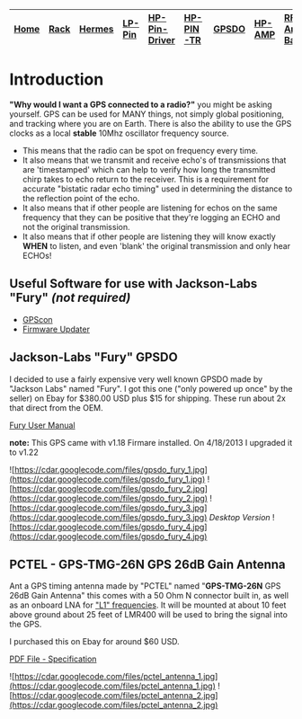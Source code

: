 |[Home](https://code.google.com/p/cdar/wiki/Home)|[Rack](https://code.google.com/p/cdar/wiki/RackMountSystem)|[Hermes](https://code.google.com/p/cdar/wiki/HermesSetup)|[LP-Pin](https://code.google.com/p/cdar/wiki/LowPowerPinSwitchTTL)|[HP-Pin-Driver](https://code.google.com/p/cdar/wiki/PIN_SWITCH_DRIVER)|[HP-PIN-TR](https://code.google.com/p/cdar/wiki/50Mhz_1kw_Lumped_Element_PIN_SWITCH)|[GPSDO](https://code.google.com/p/cdar/wiki/GPSDO)|[HP-AMP](https://code.google.com/p/cdar/wiki/FastHighPower50MhzAmp)|[RF-Amp-Bay](https://code.google.com/p/cdar/wiki/RFAmpBay)|[Power-Bay](https://code.google.com/p/cdar/wiki/PowerBay)|[SDR-Bay](https://code.google.com/p/cdar/wiki/SDRBay)|[External](https://code.google.com/p/cdar/wiki/EnternalLinks)|
|:-----------------------------------------------|:----------------------------------------------------------|:--------------------------------------------------------|:-----------------------------------------------------------------|:---------------------------------------------------------------------|:-----------------------------------------------------------------------------------|:-------------------------------------------------|:------------------------------------------------------------------|:---------------------------------------------------------|:--------------------------------------------------------|:----------------------------------------------------|:------------------------------------------------------------|

# Introduction #

**"Why would I want a GPS connected to a radio?"** you might be asking yourself.  GPS can be used for MANY things, not simply global positioning, and tracking where you are on Earth.  There is also the ability to use the GPS clocks as a local **stable** 10Mhz oscillator frequency source.

  * This means that the radio can be spot on frequency every time.
  * It also means that we transmit and receive echo's of transmissions that are 'timestamped' which can help to verify how long the transmitted chirp takes to echo return to the receiver.  This is a requirement for accurate "bistatic radar echo timing" used in determining the distance to the reflection point of the echo.
  * It also means that if other people are listening for echos on the same frequency that they can be positive that they're logging an ECHO and not the original transmission.
  * It also means that if other people are listening they will know exactly **WHEN** to listen, and even 'blank' the original transmission and only hear ECHOs!

## Useful Software for use with Jackson-Labs "Fury" _(not required)_ ##

  * [GPScon](http://www.realhamradio.com/gpscon-info.htm)
  * [Firmware Updater](http://www.jackson-labs.com/assets/uploads/main/flash_isp_utility_lpc2000(1).zip)

## Jackson-Labs "Fury" GPSDO ##

I decided to use a fairly expensive very well known GPSDO made by "Jackson Labs" named "Fury".  I got this one ("only powered up once" by the seller) on Ebay for $380.00 USD plus $15 for shipping.  These run about 2x that direct from the OEM.

[Fury User Manual](https://cdar.googlecode.com/files/Fury_user_manual.pdf)

**note:** This GPS came with v1.18 Firmare installed.  On 4/18/2013 I upgraded it to v1.22

![https://cdar.googlecode.com/files/gpsdo_fury_1.jpg](https://cdar.googlecode.com/files/gpsdo_fury_1.jpg)
![https://cdar.googlecode.com/files/gpsdo_fury_2.jpg](https://cdar.googlecode.com/files/gpsdo_fury_2.jpg)
![https://cdar.googlecode.com/files/gpsdo_fury_3.jpg](https://cdar.googlecode.com/files/gpsdo_fury_3.jpg)
_Desktop Version_
![https://cdar.googlecode.com/files/gpsdo_fury_4.jpg](https://cdar.googlecode.com/files/gpsdo_fury_4.jpg)



## PCTEL - GPS-TMG-26N GPS 26dB Gain Antenna ##

Ant a GPS timing antenna made by "PCTEL" named "**GPS-TMG-26N** GPS 26dB Gain Antenna" this comes with a 50 Ohm N connector built in, as well as an onboard LNA for ["L1" frequencies](http://en.wikipedia.org/wiki/GPS_signals).  It will be mounted at about 10 feet above ground about 25 feet of LMR400 will be used to bring the signal into the GPS.

I purchased this on Ebay for around $60 USD.

[PDF File - Specification](https://cdar.googlecode.com/files/GPS-TMG-26N_Antenna.pdf)

![https://cdar.googlecode.com/files/pctel_antenna_1.jpg](https://cdar.googlecode.com/files/pctel_antenna_1.jpg)
![https://cdar.googlecode.com/files/pctel_antenna_2.jpg](https://cdar.googlecode.com/files/pctel_antenna_2.jpg)